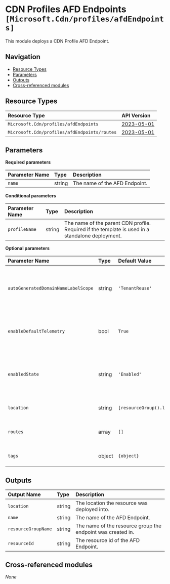 # CDN Profiles AFD Endpoints `[Microsoft.Cdn/profiles/afdEndpoints]`

This module deploys a CDN Profile AFD Endpoint.

## Navigation

- [Resource Types](#Resource-Types)
- [Parameters](#Parameters)
- [Outputs](#Outputs)
- [Cross-referenced modules](#Cross-referenced-modules)

## Resource Types

| Resource Type | API Version |
| :-- | :-- |
| `Microsoft.Cdn/profiles/afdEndpoints` | [2023-05-01](https://learn.microsoft.com/en-us/azure/templates/Microsoft.Cdn/profiles/afdEndpoints) |
| `Microsoft.Cdn/profiles/afdEndpoints/routes` | [2023-05-01](https://learn.microsoft.com/en-us/azure/templates/Microsoft.Cdn/profiles/afdEndpoints/routes) |

## Parameters

**Required parameters**

| Parameter Name | Type | Description |
| :-- | :-- | :-- |
| `name` | string | The name of the AFD Endpoint. |

**Conditional parameters**

| Parameter Name | Type | Description |
| :-- | :-- | :-- |
| `profileName` | string | The name of the parent CDN profile. Required if the template is used in a standalone deployment. |

**Optional parameters**

| Parameter Name | Type | Default Value | Allowed Values | Description |
| :-- | :-- | :-- | :-- | :-- |
| `autoGeneratedDomainNameLabelScope` | string | `'TenantReuse'` | `[NoReuse, ResourceGroupReuse, SubscriptionReuse, TenantReuse]` | Indicates the endpoint name reuse scope. The default value is TenantReuse. |
| `enableDefaultTelemetry` | bool | `True` |  | Enable telemetry via a Globally Unique Identifier (GUID). |
| `enabledState` | string | `'Enabled'` | `[Disabled, Enabled]` | Indicates whether the AFD Endpoint is enabled. The default value is Enabled. |
| `location` | string | `[resourceGroup().location]` |  | The location of the AFD Endpoint. |
| `routes` | array | `[]` |  | The list of routes for this AFD Endpoint. |
| `tags` | object | `{object}` |  | The tags of the AFD Endpoint. |




## Outputs

| Output Name | Type | Description |
| :-- | :-- | :-- |
| `location` | string | The location the resource was deployed into. |
| `name` | string | The name of the AFD Endpoint. |
| `resourceGroupName` | string | The name of the resource group the endpoint was created in. |
| `resourceId` | string | The resource id of the AFD Endpoint. |

## Cross-referenced modules

_None_
